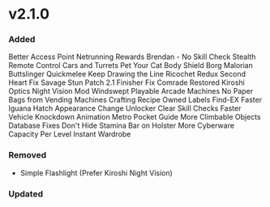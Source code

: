 # v2.1.0
### Added
Better Access Point Netrunning Rewards
Brendan - No Skill Check
Stealth Remote Control Cars and Turrets
Pet Your Cat
Body Shield
Borg Malorian
Buttslinger Quickmelee
Keep Drawing the Line
Ricochet Redux
Second Heart Fix
Savage Stun
Patch 2.1 Finisher Fix
Comrade Restored
Kiroshi Optics Night Vision Mod
Windswept
Playable Arcade Machines
No Paper Bags from Vending Machines
Crafting Recipe Owned Labels
Find-EX
Faster Iguana Hatch
Appearance Change Unlocker
Clear Skill Checks
Faster Vehicle Knockdown Animation
Metro Pocket Guide
More Climbable Objects
Database Fixes
Don't Hide Stamina Bar on Holster
More Cyberware Capacity Per Level
Instant Wardrobe

### Removed
- Simple Flashlight (Prefer Kiroshi Night Vision)
### Updated

